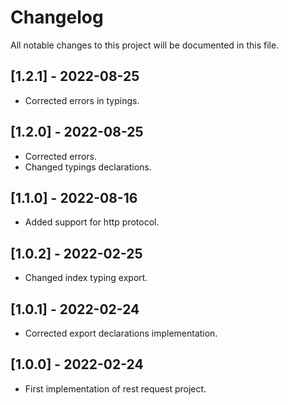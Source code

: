 # Changelog
All notable changes to this project will be documented in this file.

## [1.2.1] - 2022-08-25
- Corrected errors in typings.
## [1.2.0] - 2022-08-25
- Corrected errors.
- Changed typings declarations.
## [1.1.0] - 2022-08-16
- Added support for http protocol.
## [1.0.2] - 2022-02-25
- Changed index typing export.
## [1.0.1] - 2022-02-24
- Corrected export declarations implementation.
## [1.0.0] - 2022-02-24
- First implementation of rest request project.
